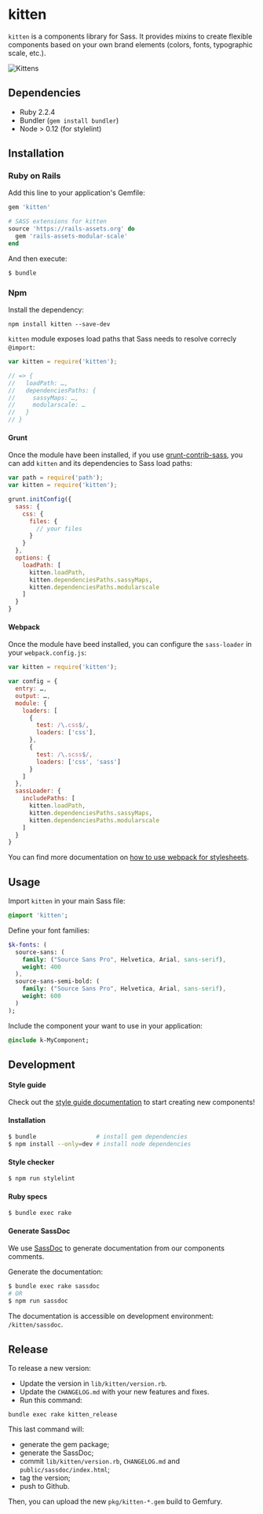 # kitten

`kitten` is a components library for Sass. It provides mixins to create
flexible components based on your own brand elements
(colors, fonts, typographic scale, etc.).

![Kittens](http://i.imgur.com/EbGhfDH.gif)


## Dependencies

- Ruby 2.2.4
- Bundler (`gem install bundler`)
- Node > 0.12 (for stylelint)


## Installation

### Ruby on Rails

Add this line to your application's Gemfile:

```ruby
gem 'kitten'

# SASS extensions for kitten
source 'https://rails-assets.org' do
  gem 'rails-assets-modular-scale'
end
```

And then execute:

    $ bundle

### Npm

Install the dependency:
```
npm install kitten --save-dev
```

`kitten` module exposes load paths that Sass needs to resolve correcly
`@import`:
```js
var kitten = require('kitten');

// => {
//   loadPath: …,
//   dependenciesPaths: {
//     sassyMaps: …,
//     modularscale: …
//   }
// }
```

#### Grunt

Once the module have been installed, if you use
[grunt-contrib-sass](https://github.com/gruntjs/grunt-contrib-sass), you can add
`kitten` and its dependencies to Sass load paths:

```js
var path = require('path');
var kitten = require('kitten');

grunt.initConfig({
  sass: {
    css: {
      files: {
        // your files
      }
    }
  },
  options: {
    loadPath: [
      kitten.loadPath,
      kitten.dependenciesPaths.sassyMaps,
      kitten.dependenciesPaths.modularscale
    ]
  }
}
```

#### Webpack

Once the module have beed installed, you can configure the `sass-loader` in your
`webpack.config.js`:

```js
var kitten = require('kitten');

var config = {
  entry: …,
  output: …,
  module: {
    loaders: [
      {
        test: /\.css$/,
        loaders: ['css'],
      },
      {
        test: /\.scss$/,
        loaders: ['css', 'sass']
      }
    ]
  },
  sassLoader: {
    includePaths: [
      kitten.loadPath,
      kitten.dependenciesPaths.sassyMaps,
      kitten.dependenciesPaths.modularscale
    ]
  }
}
```

You can find more documentation on [how to use webpack for
stylesheets](http://webpack.github.io/docs/stylesheets.html).

## Usage

Import `kitten` in your main Sass file:

```sass
@import 'kitten';
```

Define your font families:

```sass
$k-fonts: (
  source-sans: (
    family: ("Source Sans Pro", Helvetica, Arial, sans-serif),
    weight: 400
  ),
  source-sans-semi-bold: (
    family: ("Source Sans Pro", Helvetica, Arial, sans-serif),
    weight: 600
  )
);
```

Include the component your want to use in your application:

```sass
@include k-MyComponent;
```


## Development

#### Style guide

Check out the [style guide documentation](../../wiki/Style-guide)
to start creating new components!

#### Installation

```sh
$ bundle                 # install gem dependencies
$ npm install --only=dev # install node dependencies
```

#### Style checker

```sh
$ npm run stylelint
```

#### Ruby specs

```sh
$ bundle exec rake
```

#### Generate SassDoc

We use [SassDoc](http://sassdoc.com/) to generate documentation from our
components comments.

Generate the documentation:

```sh
$ bundle exec rake sassdoc
# OR
$ npm run sassdoc
```

The documentation is accessible on development environment: `/kitten/sassdoc`.

## Release

To release a new version:
- Update the version in `lib/kitten/version.rb`.
- Update the `CHANGELOG.md` with your new features and fixes.
- Run this command:
```
bundle exec rake kitten_release
```

This last command will:
- generate the gem package;
- generate the SassDoc;
- commit `lib/kitten/version.rb`, `CHANGELOG.md` and
  `public/sassdoc/index.html`;
- tag the version;
- push to Github.

Then, you can upload the new `pkg/kitten-*.gem` build to Gemfury.
